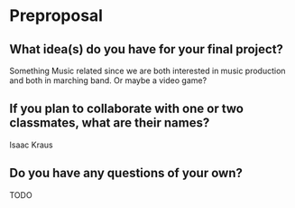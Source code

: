 # Preproposal

## What idea(s) do you have for your final project?

Something Music related since we are both interested in music production and both in marching band. Or maybe a video game?

## If you plan to collaborate with one or two classmates, what are their names?

Isaac Kraus

## Do you have any questions of your own?

TODO
